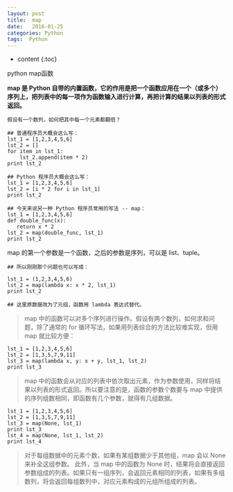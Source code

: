 ```yaml
---
layout: post
title:  map
date:   2016-01-25
categories: Python
tags:  Python
---
```


* content
{:toc}


python map函数





**map 是 Python 自带的内置函数，它的作用是把一个函数应用在一个（或多个）序列上，把列表中的每一项作为函数输入进行计算，再把计算的结果以列表的形式返回。**

```
假设有一个数列，如何把其中每一个元素都翻倍？

## 普通程序员大概会这么写：
lst_1 = [1,2,3,4,5,6]
lst_2 = []
for item in lst_1:
	lst_2.append(item * 2)
print lst_2

## Python 程序员大概会这么写：
lst_1 = [1,2,3,4,5,6]
lst_2 = [i * 2 for i in lst_1]
print lst_2

## 今天来说另一种 Python 程序员常用的写法 -- map：
lst_1 = [1,2,3,4,5,6]
def double_func(x):
   return x * 2
lst_2 = map(double_func, lst_1)
print lst_2
```

map 的第一个参数是一个函数，之后的参数是序列，可以是 list、tuple。

```
## 所以刚刚那个问题也可以写成：

lst_1 = (1,2,3,4,5,6)
lst_2 = map(lambda x: x * 2, lst_1)
print lst_2

## 这里原数据改为了元组，函数用 lambda 表达式替代。
```

>map 中的函数可以对多个序列进行操作。假设有两个数列，如何求和问题，除了通常的 for 循环写法，如果用列表综合的方法比较难实现，但用 map 就比较方便：

```
lst_1 = [1,2,3,4,5,6]
lst_2 = [1,3,5,7,9,11]
lst_3 = map(lambda x, y: x + y, lst_1, lst_2)
print lst_3
```

>map 中的函数会从对应的列表中依次取出元素，作为参数使用，同样将结果以列表的形式返回。所以要注意的是，函数的参数个数要与 map 中提供的序列组数相同，即函数有几个参数，就得有几组数据。

```
lst_1 = [1,2,3,4,5,6]
lst_2 = [1,3,5,7,9,11]
lst_3 = map(None, lst_1)
print lst_3
lst_4 = map(None, lst_1, lst_2)
print lst_4
```

>对于每组数据中的元素个数，如果有某组数据少于其他组，map 会以 None 来补全这组参数。
此外，当 map 中的函数为 None 时，结果将会直接返回参数组成的列表。如果只有一组序列，会返回元素相同的列表，如果有多组数列，将会返回每组数列中，对应元素构成的元组所组成的列表。
